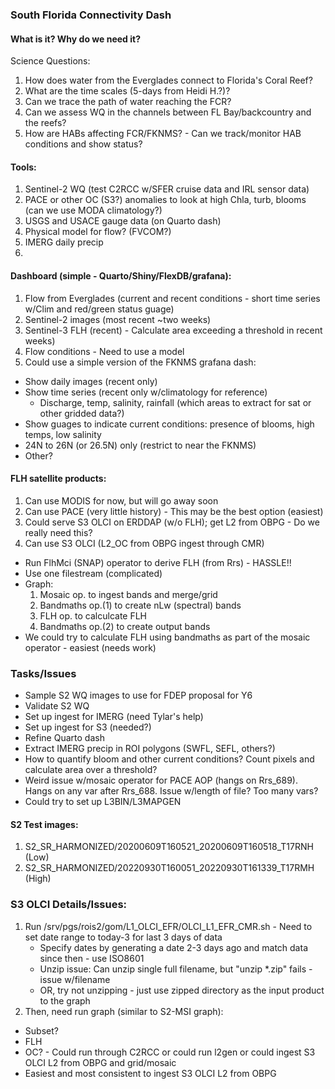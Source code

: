 ### South Florida Connectivity Dash

#### What is it? Why do we need it?

Science Questions:
1. How does water from the Everglades connect to Florida's Coral Reef?
2. What are the time scales (5-days from Heidi H.?)?
3. Can we trace the path of water reaching the FCR?
4. Can we assess WQ in the channels between FL Bay/backcountry and the reefs?
5. How are HABs affecting FCR/FKNMS? - Can we track/monitor HAB conditions and show status?


#### Tools:
1. Sentinel-2 WQ (test C2RCC w/SFER cruise data and IRL sensor data)
2. PACE or other OC (S3?) anomalies to look at high Chla, turb, blooms (can we use MODA climatology?)
3. USGS and USACE gauge data (on Quarto dash)
4. Physical model for flow? (FVCOM?)
5. IMERG daily precip
6. 


#### Dashboard (simple - Quarto/Shiny/FlexDB/grafana):
1. Flow from Everglades (current and recent conditions - short time series w/Clim and red/green status guage)
2. Sentinel-2 images (most recent ~two weeks)
3. Sentinel-3 FLH (recent) - Calculate area exceeding a threshold in recent weeks)
4. Flow conditions - Need to use a model
5. Could use a simple version of the FKNMS grafana dash:
 - Show daily images (recent only)
 - Show time series (recent only w/climatology for reference)
   - Discharge, temp, salinity, rainfall (which areas to extract for sat or other gridded data?)
 - Show guages to indicate current conditions: presence of blooms, high temps, low salinity
 - 24N to 26N (or 26.5N) only (restrict to near the FKNMS)
 - Other?


#### FLH satellite products:
1. Can use MODIS for now, but will go away soon
2. Can use PACE (very little history) - This may be the best option (easiest)
3. Could serve S3 OLCI on ERDDAP (w/o FLH); get L2 from OBPG - Do we really need this?
4. Can use S3 OLCI (L2_OC from OBPG ingest through CMR)
 - Run FlhMci (SNAP) operator to derive FLH (from Rrs) - HASSLE!!
 - Use one filestream (complicated)
 - Graph:
    1. Mosaic op. to ingest bands and merge/grid
    2. Bandmaths op.(1) to create nLw (spectral) bands
    3. FLH op. to calculcate FLH
    4. Bandmaths op.(2) to create output bands
 - We could try to calculate FLH using bandmaths as part of the mosaic operator - easiest (needs work)

### Tasks/Issues
 - Sample S2 WQ images to use for FDEP proposal for Y6
 - Validate S2 WQ
 - Set up ingest for IMERG (need Tylar's help)
 - Set up ingest for S3 (needed?)
 - Refine Quarto dash
 - Extract IMERG precip in ROI polygons (SWFL, SEFL, others?)
 - How to quantify bloom and other current conditions? Count pixels and calculate area over a threshold?
 - Weird issue w/mosaic operator for PACE AOP (hangs on Rrs_689). Hangs on any var after Rrs_688. Issue w/length of file? Too many vars?
 - Could try to set up L3BIN/L3MAPGEN


#### S2 Test images:
1. S2_SR_HARMONIZED/20200609T160521_20200609T160518_T17RNH (Low)
2. S2_SR_HARMONIZED/20220930T160051_20220930T161339_T17RMH (High)


### S3 OLCI Details/Issues:
1. Run /srv/pgs/rois2/gom/L1_OLCI_EFR/OLCI_L1_EFR_CMR.sh - Need to set date range to today-3 for last 3 days of data
   - Specify dates by generating a date 2-3 days ago and match data since then - use ISO8601
   - Unzip issue: Can unzip single full filename, but "unzip *.zip" fails - issue w/filename
   - OR, try not unzipping - just use zipped directory as the input product to the graph
3. Then, need run graph (similar to S2-MSI graph):
 - Subset?
 - FLH
 - OC? - Could run through C2RCC or could run l2gen or could ingest S3 OLCI L2 from OBPG and grid/mosaic
 - Easiest and most consistent to ingest S3 OLCI L2 from OBPG

